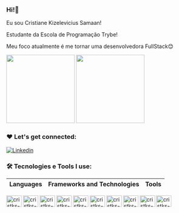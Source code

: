 ### Hi!👋
 Eu sou Cristiane Kizelevicius Samaan!
 
 Estudante da Escola de Programação Trybe!
 
 Meu foco atualmente é me tornar uma desenvolvedora FullStack😊
 
 <div>
  <img height="180em" src="https://github-readme-stats.vercel.app/api?username=cristks&show_icons=true&theme=cobalt"/>
   <img height="180em" src="https://github-readme-stats.vercel.app/api/top-langs/?username=cristks&layout=compact&theme=cobalt"/>
  </div>
  
  ### ❤️ Let's get connected:
  [![Linkedin](https://img.shields.io/badge/LinkedIn-0077B5?style=for-the-badge&logo=linkedin&logoColor=white)](https://www.linkedin.com/in/cristiane-kizelevicius-samaan-7a2208239/)
  
  ### 🛠️ Tecnologies e Tools I use:
  | Languages  | Frameworks and Technologies | Tools |  
|---|---|---|
   
  <div>
 <img align="center" alt="cristks-js" height="30" width="40" src="https://cdn.jsdelivr.net/gh/devicons/devicon/icons/javascript/javascript-original.svg""/>
 <img align="center" alt="cristks-reacht" height="30" width="40" src="https://cdn.jsdelivr.net/gh/devicons/devicon/icons/react/react-original.svg" />
<img align="center" alt="cristks-jest" height="30" width="40" src="https://cdn.jsdelivr.net/gh/devicons/devicon/icons/jest/jest-plain.svg">
<img align="center" alt="cristks-bootstrep" height="30" width="40" src="https://cdn.jsdelivr.net/gh/devicons/devicon/icons/bootstrap/bootstrap-original.svg">
<img align="center" alt="cristks-html" height="30" width="40" src="https://cdn.jsdelivr.net/gh/devicons/devicon/icons/html5/html5-original.svg" />
<img align="center" alt="cristks-css" height="30" width="40" src="https://cdn.jsdelivr.net/gh/devicons/devicon/icons/css3/css3-original.svg" />
<img align="center" alt="cristks-vsc" height="30" width="40" src="https://cdn.jsdelivr.net/gh/devicons/devicon/icons/vscode/vscode-original.svg">
<img align="center" alt="cristks-trello" height="30" width="40" src="https://cdn.jsdelivr.net/gh/devicons/devicon/icons/trello/trello-plain.svg" >
<img align="center" alt="cristks-linux" height="30" width="40" src="https://cdn.jsdelivr.net/gh/devicons/devicon/icons/linux/linux-original.svg" />
<img align="center" alt="cristks-" height="30" width="40" src="https://cdn.jsdelivr.net/gh/devicons/devicon/icons/github/github-original.svg">
 </div>
